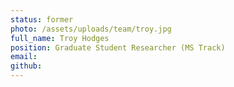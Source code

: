 ```yaml
---
status: former
photo: /assets/uploads/team/troy.jpg
full_name: Troy Hodges
position: Graduate Student Researcher (MS Track)
email:
github:
---
```


